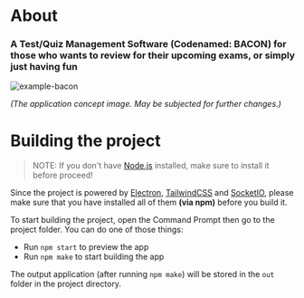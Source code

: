 # About
### A Test/Quiz Management Software (Codenamed: BACON) for those who wants to review for their upcoming exams, or simply just having fun

![example-bacon](https://user-images.githubusercontent.com/46742676/158029860-676455ff-9e9f-4c9c-aa31-f616c4f49a92.png)

*(The application concept image. May be subjected for further changes.)*

# Building the project

> NOTE: If you don't have [Node.js](https://nodejs.org/) installed, make sure to install it before proceed!


Since the project is powered by [Electron](https://www.electronjs.org/), [TailwindCSS](https://tailwindcss.com/docs/installation) and [SocketIO](), please make sure that you have installed all of them **(via npm)** before you build it.

To start building the project, open the Command Prompt then go to the project folder. You can do one of those things:
- Run `npm start` to preview the app
- Run `npm make` to start building the app

The output application (after running `npm make`) will be stored in the `out` folder in the project directory.
